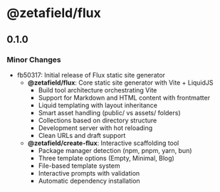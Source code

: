 # @zetafield/flux

## 0.1.0

### Minor Changes

- fb50317: Initial release of Flux static site generator
  - **@zetafield/flux**: Core static site generator with Vite + LiquidJS
    - Build tool architecture orchestrating Vite
    - Support for Markdown and HTML content with frontmatter
    - Liquid templating with layout inheritance
    - Smart asset handling (public/ vs assets/ folders)
    - Collections based on directory structure
    - Development server with hot reloading
    - Clean URLs and draft support
  - **@zetafield/create-flux**: Interactive scaffolding tool
    - Package manager detection (npm, pnpm, yarn, bun)
    - Three template options (Empty, Minimal, Blog)
    - File-based template system
    - Interactive prompts with validation
    - Automatic dependency installation
